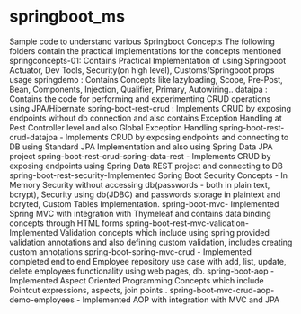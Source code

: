 # springboot_ms
Sample code to understand various Springboot Concepts
The following folders contain the practical implementations for the concepts mentioned
springconcepts-01: Contains Practical Implementation of using Springboot Actuator, Dev Tools, Security(on high level), Customs/Springboot props usage
springdemo : Contains Concepts like lazyloading, Scope, Pre-Post, Bean, Components, Injection, Qualifier, Primary, Autowiring..
datajpa : Contains the code for performing and experimenting CRUD operations using JPA/Hibernate
spring-boot-rest-crud : Implements CRUD by exposing endpoints without db connection and also contains Exception Handling at Rest Controller level and also Global Exception Handling
spring-boot-rest-crud-datajpa - Implements CRUD by exposing endpoints and connecting to DB using Standard JPA Implementation and also using Spring Data JPA project
spring-boot-rest-crud-spring-data-rest - Implements CRUD by exposing endpoints using Spring Data REST project and connecting to DB
spring-boot-rest-security-Implemented Spring Boot Security Concepts - In Memory Security without accessing db(passwords - both in plain text, bcrypt), Security using db(JDBC) and passwords storage in plaintext and bcryted, Custom Tables Implementation.
spring-boot-mvc- Implemented Spring MVC with integration with Thymeleaf and contains data binding concepts through HTML forms
spring-boot-rest-mvc-validation- Implemented Validation concepts which include using spring provided validation annotations and also defining custom validation, includes creating custom annotations
spring-boot-spring-mvc-crud - Implemented completed end to end Employee repository use case with add, list, update, delete employees functionality using web pages, db.
spring-boot-aop - Implemented Aspect Oriented Programming Concepts which include Pointcut expressions, aspects, join points..
spring-boot-mvc-crud-aop-demo-employees - Implemented AOP with integration with MVC and JPA
